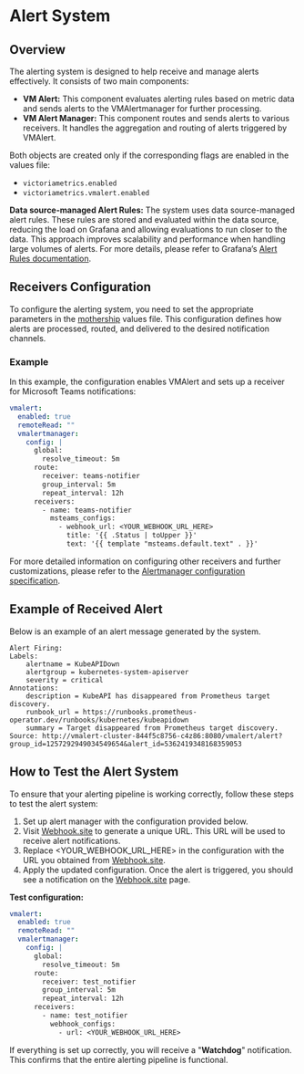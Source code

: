 # Alert System

## Overview

The alerting system is designed to help receive and manage alerts effectively. It consists of two main components:

* **VM Alert:** This component evaluates alerting rules based on metric data and sends alerts to the VMAlertmanager for further processing.
* **VM Alert Manager:** This component routes and sends alerts to various receivers. It handles the aggregation and routing of alerts triggered by VMAlert.

Both objects are created only if the corresponding flags are enabled in the values file:

* ```victoriametrics.enabled```
* ```victoriametrics.vmalert.enabled```

**Data source-managed Alert Rules:**
The system uses data source-managed alert rules. These rules are stored and evaluated within the data source, reducing the load on Grafana and allowing evaluations to run closer to the data. This approach improves scalability and performance when handling large volumes of alerts. For more details, please refer to Grafana’s [Alert Rules documentation](https://grafana.com/docs/grafana/latest/alerting/fundamentals/alert-rules/).

## Receivers Configuration

To configure the alerting system, you need to set the appropriate parameters in the [mothership](https://github.com/k0rdent/kof/blob/main/charts/kof-mothership/values.yaml) values file. This configuration defines how alerts are processed, routed, and delivered to the desired notification channels.

### Example

In this example, the configuration enables VMAlert and sets up a receiver for Microsoft Teams notifications:

```yaml
vmalert:
  enabled: true
  remoteRead: ""
  vmalertmanager: 
    config: |
      global:
        resolve_timeout: 5m
      route:
        receiver: teams-notifier
        group_interval: 5m
        repeat_interval: 12h
      receivers:
        - name: teams-notifier
          msteams_configs:
            - webhook_url: <YOUR_WEBHOOK_URL_HERE>
              title: '{{ .Status | toUpper }}'
              text: '{{ template "msteams.default.text" . }}'
```

For more detailed information on configuring other receivers and further customizations, please refer to the [Alertmanager configuration specification](https://github.com/VictoriaMetrics/VictoriaMetrics/blob/master/docs/victoriametrics-cloud/alertmanager-setup-for-deployment.md#alertmanager-config-specification).

## Example of Received Alert

Below is an example of an alert message generated by the system.

```text
Alert Firing:
Labels:
    alertname = KubeAPIDown
    alertgroup = kubernetes-system-apiserver
    severity = critical
Annotations:
    description = KubeAPI has disappeared from Prometheus target discovery.
    runbook_url = https://runbooks.prometheus-operator.dev/runbooks/kubernetes/kubeapidown
    summary = Target disappeared from Prometheus target discovery.
Source: http://vmalert-cluster-844f5c8756-c4z86:8080/vmalert/alert?group_id=1257292949034549654&alert_id=5362419348168359053
```

## How to Test the Alert System

To ensure that your alerting pipeline is working correctly, follow these steps to test the alert system:

1. Set up alert manager with the configuration provided below.
2. Visit [Webhook.site](https://webhook.site/) to generate a unique URL. This URL will be used to receive alert notifications.
3. Replace <YOUR_WEBHOOK_URL_HERE> in the configuration with the URL you obtained from [Webhook.site](https://webhook.site/).
4. Apply the updated configuration. Once the alert is triggered, you should see a notification on the [Webhook.site](https://webhook.site/) page.

**Test configuration:**

```yaml
vmalert:
  enabled: true
  remoteRead: ""
  vmalertmanager: 
    config: |
      global:
        resolve_timeout: 5m
      route:
        receiver: test_notifier
        group_interval: 5m
        repeat_interval: 12h
      receivers:
        - name: test_notifier
          webhook_configs:
            - url: <YOUR_WEBHOOK_URL_HERE>

```

If everything is set up correctly, you will receive a "**Watchdog**" notification. This confirms that the entire alerting pipeline is functional.
